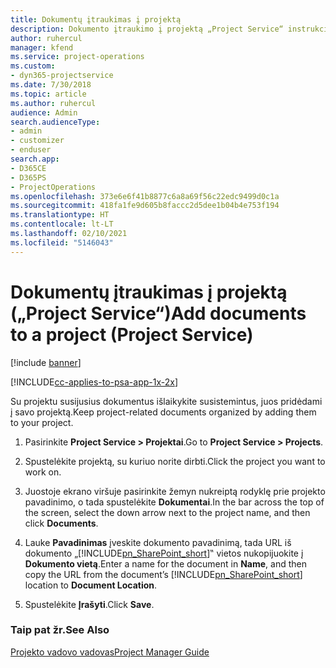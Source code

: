 ```yaml
---
title: Dokumentų įtraukimas į projektą
description: Dokumento įtraukimo į projektą „Project Service“ instrukcijos
author: ruhercul
manager: kfend
ms.service: project-operations
ms.custom:
- dyn365-projectservice
ms.date: 7/30/2018
ms.topic: article
ms.author: ruhercul
audience: Admin
search.audienceType:
- admin
- customizer
- enduser
search.app:
- D365CE
- D365PS
- ProjectOperations
ms.openlocfilehash: 373e6e6f41b8877c6a8a69f56c22edc9499d0c1a
ms.sourcegitcommit: 418fa1fe9d605b8faccc2d5dee1b04b4e753f194
ms.translationtype: HT
ms.contentlocale: lt-LT
ms.lasthandoff: 02/10/2021
ms.locfileid: "5146043"
---
```

# <a name="add-documents-to-a-project-project-service"></a><span data-ttu-id="88fcc-103">Dokumentų įtraukimas į projektą („Project Service“)</span><span class="sxs-lookup"><span data-stu-id="88fcc-103">Add documents to a project (Project Service)</span></span>

[!include [banner](../includes/psa-now-project-operations.md)]

[!INCLUDE[cc-applies-to-psa-app-1x-2x](../includes/cc-applies-to-psa-app-1x-2x.md)]

<span data-ttu-id="88fcc-104">Su projektu susijusius dokumentus išlaikykite susistemintus, juos pridėdami į savo projektą.</span><span class="sxs-lookup"><span data-stu-id="88fcc-104">Keep project-related documents organized by adding them to your project.</span></span>  
  
1. <span data-ttu-id="88fcc-105">Pasirinkite **Project Service > Projektai**.</span><span class="sxs-lookup"><span data-stu-id="88fcc-105">Go to **Project Service > Projects**.</span></span>  
  
2. <span data-ttu-id="88fcc-106">Spustelėkite projektą, su kuriuo norite dirbti.</span><span class="sxs-lookup"><span data-stu-id="88fcc-106">Click the project you want to work on.</span></span>  
  
3. <span data-ttu-id="88fcc-107">Juostoje ekrano viršuje pasirinkite žemyn nukreiptą rodyklę prie projekto pavadinimo, o tada spustelėkite **Dokumentai**.</span><span class="sxs-lookup"><span data-stu-id="88fcc-107">In the bar across the top of the screen, select the down arrow next to the project name, and then click **Documents**.</span></span>  
  
4. <span data-ttu-id="88fcc-108">Lauke **Pavadinimas** įveskite dokumento pavadinimą, tada URL iš dokumento „[!INCLUDE[pn_SharePoint_short](../includes/pn-sharepoint-short.md)]‟ vietos nukopijuokite į **Dokumento vietą**.</span><span class="sxs-lookup"><span data-stu-id="88fcc-108">Enter a name for the document in **Name**,  and then copy the URL from the document’s [!INCLUDE[pn_SharePoint_short](../includes/pn-sharepoint-short.md)] location to **Document Location**.</span></span>  
  
5. <span data-ttu-id="88fcc-109">Spustelėkite **Įrašyti**.</span><span class="sxs-lookup"><span data-stu-id="88fcc-109">Click **Save**.</span></span>  
  
### <a name="see-also"></a><span data-ttu-id="88fcc-110">Taip pat žr.</span><span class="sxs-lookup"><span data-stu-id="88fcc-110">See Also</span></span>  
 [<span data-ttu-id="88fcc-111">Projekto vadovo vadovas</span><span class="sxs-lookup"><span data-stu-id="88fcc-111">Project Manager Guide</span></span>](../psa/project-manager-guide.md)
